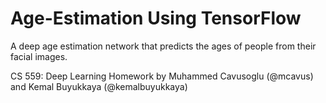 # Age-Estimation Using TensorFlow

A deep age estimation network that predicts the ages of people from their facial images.

CS 559: Deep Learning Homework by Muhammed Cavusoglu (@mcavus) and Kemal Buyukkaya (@kemalbuyukkaya)

